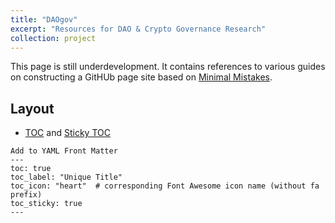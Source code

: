 ```yaml
---
title: "DAOgov"
excerpt: "Resources for DAO & Crypto Governance Research"
collection: project
---
```


This page is still underdevelopment. It contains references to various guides on constructing a GitHUb page site based on [Minimal Mistakes](https://mmistakes.github.io/minimal-mistakes/).

## Layout

- [TOC](https://mmistakes.github.io/minimal-mistakes/layout-table-of-contents-post/) and [Sticky TOC](https://mmistakes.github.io/minimal-mistakes/layout-table-of-contents-sticky/)

```
Add to YAML Front Matter
---
toc: true
toc_label: "Unique Title"
toc_icon: "heart"  # corresponding Font Awesome icon name (without fa prefix)
toc_sticky: true
---
```
